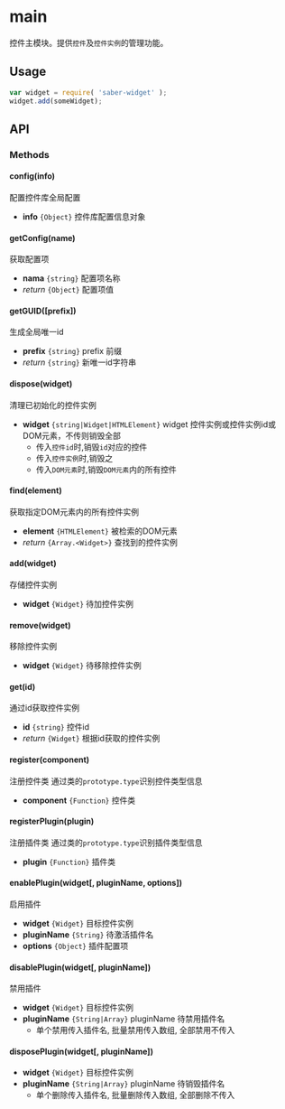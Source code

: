 main
===
控件主模块。提供`控件`及`控件实例`的管理功能。


## Usage

``` javascript
var widget = require( 'saber-widget' );
widget.add(someWidget);
```

## API

### Methods

#### config(info)

配置控件库全局配置

* **info** `{Object}` 控件库配置信息对象


#### getConfig(name)

获取配置项

* **nama** `{string}` 配置项名称
* _return_ `{Object}` 配置项值

#### getGUID([prefix])

生成全局唯一id

* **prefix** `{string}` prefix 前缀
* _return_ `{string}` 新唯一id字符串

#### dispose(widget)

清理已初始化的控件实例

* **widget** `{string|Widget|HTMLElement}` widget 控件实例或控件实例id或DOM元素，不传则销毁全部
	* 传入`控件id`时,销毁`id`对应的控件
	* 传入`控件实例`时,销毁之
	* 传入`DOM元素`时,销毁`DOM元素`内的所有控件

#### find(element)

获取指定DOM元素内的所有控件实例

* **element** `{HTMLElement}` 被检索的DOM元素
* _return_ `{Array.<Widget>}` 查找到的控件实例

#### add(widget)

存储控件实例

* **widget** `{Widget}` 待加控件实例

#### remove(widget)

移除控件实例

* **widget** `{Widget}` 待移除控件实例

#### get(id)

通过id获取控件实例

* **id** `{string}` 控件id
* _return_ `{Widget}` 根据id获取的控件实例

#### register(component)

注册控件类
通过类的`prototype.type`识别控件类型信息

* **component** `{Function}` 控件类

#### registerPlugin(plugin)

注册插件类
通过类的`prototype.type`识别插件类型信息

* **plugin** `{Function}` 插件类

#### enablePlugin(widget[, pluginName, options])

启用插件

* **widget** `{Widget}` 目标控件实例
* **pluginName** `{String}` 待激活插件名
* **options** `{Object}` 插件配置项


#### disablePlugin(widget[, pluginName])

禁用插件

* **widget** `{Widget}` 目标控件实例
* **pluginName** `{String|Array}` pluginName 待禁用插件名
	* 单个禁用传入插件名, 批量禁用传入数组, 全部禁用不传入

#### disposePlugin(widget[, pluginName])

* **widget** `{Widget}` 目标控件实例
* **pluginName** `{String|Array}` pluginName 待销毁插件名
	* 单个删除传入插件名, 批量删除传入数组, 全部删除不传入